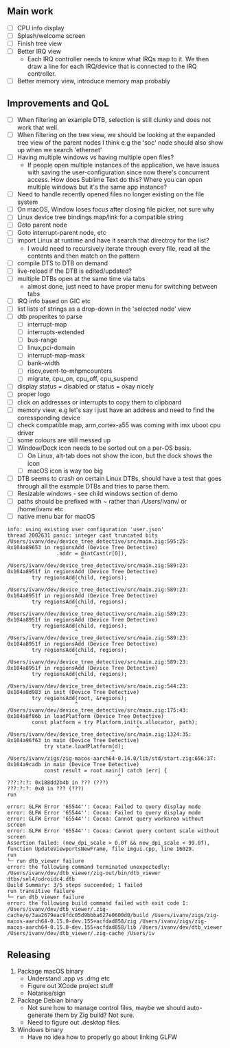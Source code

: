 ## Main work

* [ ] CPU info display
* [ ] Splash/welcome screen
* [ ] Finish tree view
* [ ] Better IRQ view
    * Each IRQ controller needs to know what IRQs map to it. We then draw a line for
      each IRQ/device that is connected to the IRQ controller.
* [ ] Better memory view, introduce memory map probably

## Improvements and QoL

* [ ] When filtering an example DTB, selection is still clunky and does not work that well.
* [ ] When filtering on the tree view, we should be looking at the expanded tree view
      of the parent nodes I think e.g the 'soc' node should also show up when we search 'ethernet'
* [ ] Having multiple windows vs having multiple open files?
    * If people open multiple instances of the application, we have issues with saving the
      user-configuration since now there's concurrent access.
      How does Sublime Text do this? Where you can open multiple windows but it's the same app
      instance?
* [ ] Need to handle recently opened files no longer existing on the file system
* [ ] On macOS, Window loses focus after closing file picker, not sure why
* [ ] Linux device tree bindings map/link for a compatible string
* [ ] Goto parent node
* [ ] Goto interrupt-parent node, etc
* [ ] import Linux at runtime and have it search that directroy for the list?
    * I would need to recursively iterate through every file, read all the contents
      and then match on the pattern
* [ ] compile DTS to DTB on demand
* [ ] live-reload if the DTB is edited/updated?
* [ ] multiple DTBs open at the same time via tabs
    * almost done, just need to have proper menu for switching between tabs
* [ ] IRQ info based on GIC etc
* [ ] list lists of strings as a drop-down in the 'selected node' view
* [ ] dtb properites to parse
    * [ ] interrupt-map
    * [ ] interrupts-extended
    * [ ] bus-range
    * [ ] linux,pci-domain
    * [ ] interrupt-map-mask
    * [ ] bank-width
    * [ ] riscv,event-to-mhpmcounters
    * [ ] migrate, cpu_on, cpu_off, cpu_suspend
* [ ] display status = disabled or status = okay nicely
* [ ] proper logo
* [ ] click on addresses or interrupts to copy them to clipboard
* [ ] memory view, e.g let's say i just have an address and need to find the
      coressponding device
* [ ] check compatible map, arm,cortex-a55 was coming with imx uboot cpu driver
* [ ] some colours are still messed up
* [ ] Window/Dock icon needs to be sorted out on a per-OS basis.
    * [ ] On Linux, alt-tab does not show the icon, but the dock shows the icon
    * [ ] macOS icon is way too big
* [ ] DTB seems to crash on certain Linux DTBs, should have a test that goes
      through all the example DTBs and tries to parse them.
* [ ] Resizable windows - see child windows section of demo
* [ ] paths should be prefixed with ~ rather than /Users/ivanv/ or /home/ivanv etc
* [ ] native menu bar for macOS

```
info: using existing user configuration 'user.json'
thread 2002631 panic: integer cast truncated bits
/Users/ivanv/dev/device_tree_detective/src/main.zig:595:25: 0x104a89653 in regionsAdd (Device Tree Detective)
                .addr = @intCast(r[0]),
                        ^
/Users/ivanv/dev/device_tree_detective/src/main.zig:589:23: 0x104a8951f in regionsAdd (Device Tree Detective)
        try regionsAdd(child, regions);
                      ^
/Users/ivanv/dev/device_tree_detective/src/main.zig:589:23: 0x104a8951f in regionsAdd (Device Tree Detective)
        try regionsAdd(child, regions);
                      ^
/Users/ivanv/dev/device_tree_detective/src/main.zig:589:23: 0x104a8951f in regionsAdd (Device Tree Detective)
        try regionsAdd(child, regions);
                      ^
/Users/ivanv/dev/device_tree_detective/src/main.zig:589:23: 0x104a8951f in regionsAdd (Device Tree Detective)
        try regionsAdd(child, regions);
                      ^
/Users/ivanv/dev/device_tree_detective/src/main.zig:589:23: 0x104a8951f in regionsAdd (Device Tree Detective)
        try regionsAdd(child, regions);
                      ^
/Users/ivanv/dev/device_tree_detective/src/main.zig:544:23: 0x104a8d983 in init (Device Tree Detective)
        try regionsAdd(root, &regions);
                      ^
/Users/ivanv/dev/device_tree_detective/src/main.zig:175:43: 0x104a8f86b in loadPlatform (Device Tree Detective)
        const platform = try Platform.init(s.allocator, path);
                                          ^
/Users/ivanv/dev/device_tree_detective/src/main.zig:1324:35: 0x104a96f63 in main (Device Tree Detective)
            try state.loadPlatform(d);
                                  ^
/Users/ivanv/zigs/zig-macos-aarch64-0.14.0/lib/std/start.zig:656:37: 0x104a9cadb in main (Device Tree Detective)
            const result = root.main() catch |err| {
                                    ^
???:?:?: 0x188dd2b4b in ??? (???)
???:?:?: 0x0 in ??? (???)
run
```

```
error: GLFW Error '65544'': Cocoa: Failed to query display mode
error: GLFW Error '65544'': Cocoa: Failed to query display mode
error: GLFW Error '65544'': Cocoa: Cannot query workarea without screen
error: GLFW Error '65544'': Cocoa: Cannot query content scale without screen
Assertion failed: (new_dpi_scale > 0.0f && new_dpi_scale < 99.0f), function UpdateViewportsNewFrame, file imgui.cpp, line 16029.
run
└─ run dtb_viewer failure
error: the following command terminated unexpectedly:
/Users/ivanv/dev/dtb_viewer/zig-out/bin/dtb_viewer dtbs/sel4/odroidc4.dtb
Build Summary: 3/5 steps succeeded; 1 failed
run transitive failure
└─ run dtb_viewer failure
error: the following build command failed with exit code 1:
/Users/ivanv/dev/dtb_viewer/.zig-cache/o/3aa2679eac9fdc05d9bbba627e0600d0/build /Users/ivanv/zigs/zig-macos-aarch64-0.15.0-dev.155+acfdad858/zig /Users/ivanv/zigs/zig-macos-aarch64-0.15.0-dev.155+acfdad858/lib /Users/ivanv/dev/dtb_viewer /Users/ivanv/dev/dtb_viewer/.zig-cache /Users/iv
```

## Releasing

1. Package macOS binary
    * Understand .app vs .dmg etc
    * Figure out XCode project stuff
    * Notarise/sign
2. Package Debian binary
    * Not sure how to manage control files, maybe we should auto-generate them
      by Zig build? Not sure.
    * Need to figure out .desktop files.
3. Windows binary
    * Have no idea how to properly go about linking GLFW
